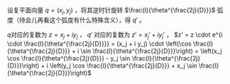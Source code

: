 设复平面向量
$q=(x_j, y_j)$
，将其逆时针旋转
$\frac{l}{\theta^{\frac{2j}{D}}}$
弧度（待会儿再看这个弧度有什么特殊含义），得
$q'$
。

$q$对应的复数为
$z = x_j + i y_j$
，
$q'$
对应的复数为
$z' = x_j' + i y_j'$
，
$z' = z \cdot e^{i \cdot \frac{l}{\theta^{\frac{2j}{D}}}} = (x_j + i y_j) \cdot \left(\cos \frac{l}{\theta^{\frac{2j}{D}}} + i \sin \frac{l}{\theta^{\frac{2j}{D}}}\right) = \left(x_j \cos \frac{l}{\theta^{\frac{2j}{D}}} - y_j \sin \frac{l}{\theta^{\frac{2j}{D}}}\right) + i \left(y_j \cos \frac{l}{\theta^{\frac{2j}{D}}} + x_j \sin \frac{l}{\theta^{\frac{2j}{D}}}\right)$
